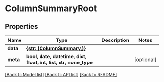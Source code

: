 # ColumnSummaryRoot


## Properties
Name | Type | Description | Notes
------------ | ------------- | ------------- | -------------
**data** | [**{str: (ColumnSummary,)}**](ColumnSummary.md) |  | 
**meta** | **bool, date, datetime, dict, float, int, list, str, none_type** |  | [optional] 

[[Back to Model list]](../README.md#documentation-for-models) [[Back to API list]](../README.md#documentation-for-api-endpoints) [[Back to README]](../README.md)


